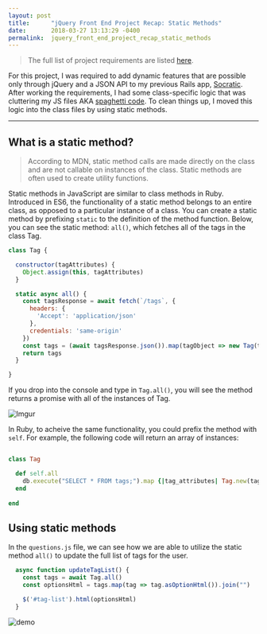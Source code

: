 ```yaml
---
layout: post
title:      "jQuery Front End Project Recap: Static Methods"
date:       2018-03-27 13:13:29 -0400
permalink:  jquery_front_end_project_recap_static_methods
---
```



>The full list of project requirements are listed [here](https://github.com/learn-co-students/rails-js-assessment-v-000/blob/master/README.md). 

For this project, I was required to add dynamic features that are possible only through jQuery and a JSON API to my previous Rails app, [Socratic](https://github.com/hcarnes/socratic/tree/jquery_project). After working the requirements, I had some class-specific logic that was cluttering my JS files AKA [spaghetti code](https://en.wikipedia.org/wiki/Spaghetti_code). To clean things up, I moved this logic into the class files by using static methods.

----
## What is a static method?

> According to MDN, static method calls are made directly on the class and are not callable on instances of the class. Static methods are often used to create utility functions.

Static methods in JavaScript are similar to class methods in Ruby. Introduced in ES6, the functionality of a static method belongs to an entire class, as opposed to a particular instance of a class.  You can create a static method by prefixing `static` to the definition of the method function. Below, you can see the static method: `all()`, which fetches all of the tags in the class Tag.

```javascript
class Tag {

  constructor(tagAttributes) {
    Object.assign(this, tagAttributes)
  }

  static async all() {
    const tagsResponse = await fetch(`/tags`, {
      headers: {
        'Accept': 'application/json'
      },
      credentials: 'same-origin'
    })
    const tags = (await tagsResponse.json()).map(tagObject => new Tag(tagObject))
    return tags
  }

}
```

If you drop into the console and type in `Tag.all()`, you will see the method returns a promise with all of the instances of Tag.

![Imgur](https://i.imgur.com/EUnLhTx.png)

In Ruby, to acheive the same functionality, you could prefix the method with `self`. For example, the following code will return an array of instances:

```ruby

class Tag

  def self.all
    db.execute("SELECT * FROM tags;").map {|tag_attributes| Tag.new(tag_attributes)}
  end
	
end

```

## Using static methods

In the `questions.js` file, we can see how we are able to utilize the static method `all()` to update the full list of tags for the user. 

```javascript
  async function updateTagList() {
    const tags = await Tag.all()
    const optionsHtml = tags.map(tag => tag.asOptionHtml()).join("")

    $('#tag-list').html(optionsHtml)
  }
```

![demo]("https://imgur.com/QIUDK3K")

	
	
	
	
	
	
	
	
	
	
	
